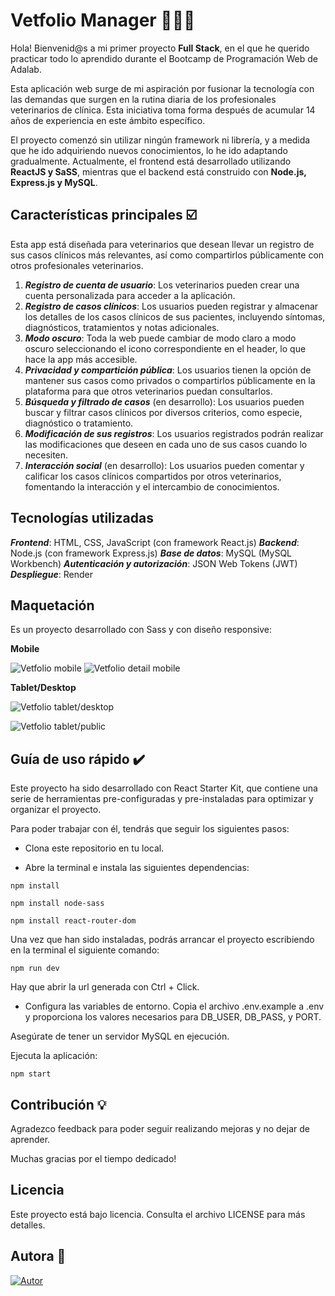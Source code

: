 # Vetfolio Manager 👩🏻‍⚕️

Hola! Bienvenid@s a mi primer proyecto **Full Stack**, en el que he querido practicar todo lo aprendido durante el Bootcamp de Programación Web de Adalab. 

Esta aplicación web surge de mi aspiración por fusionar la tecnología con las demandas que surgen en la rutina diaria de los profesionales veterinarios de clínica. Esta iniciativa toma forma después de acumular 14 años de experiencia en este ámbito específico.


El proyecto comenzó sin utilizar ningún framework ni librería, y a medida que he ido adquiriendo nuevos conocimientos, lo he ido adaptando gradualmente. Actualmente, el frontend está desarrollado utilizando **ReactJS y SaSS**, mientras que el backend está construido con **Node.js, Express.js y MySQL**.


 ## Características principales  ☑️

Esta app está diseñada para veterinarios que desean llevar un registro de sus casos clínicos más relevantes, así como compartirlos públicamente con otros profesionales veterinarios.

1.  ***Registro de cuenta de usuario***: Los veterinarios pueden crear una cuenta personalizada para acceder a la aplicación.
2. ***Registro de casos clínicos***: Los usuarios pueden registrar y almacenar los detalles de los casos clínicos de sus pacientes, incluyendo síntomas, diagnósticos, tratamientos y notas adicionales.
3. ***Modo oscuro***: Toda la web puede cambiar de modo claro a modo oscuro seleccionando el icono correspondiente en el header, lo que hace la app más accesible.
4. ***Privacidad y compartición pública***: Los usuarios tienen la opción de mantener sus casos como privados o compartirlos públicamente en la plataforma para que otros veterinarios puedan consultarlos.
5. ***Búsqueda y filtrado de casos***  (en desarrollo): Los usuarios pueden buscar y filtrar casos clínicos por diversos criterios, como especie, diagnóstico o tratamiento. 
6. ***Modificación de sus registros***: Los usuarios registrados podrán realizar las modificaciones que deseen en cada uno de sus casos cuando lo necesiten.
7. ***Interacción social*** (en desarrollo): Los usuarios pueden comentar y calificar los casos clínicos compartidos por otros veterinarios, fomentando la interacción y el intercambio de conocimientos.



 ## Tecnologías utilizadas
***Frontend***: HTML, CSS, JavaScript (con framework React.js)
***Backend***: Node.js (con framework Express.js)
***Base de datos***: MySQL (MySQL Workbench)
***Autenticación y autorización***: JSON Web Tokens (JWT)
***Despliegue***: Render

## Maquetación 

Es un proyecto desarrollado con Sass y con diseño responsive:

**Mobile**

![Vetfolio mobile](/web/src/images/mobile.png)
![Vetfolio detail mobile](/web/src/images/detail.png)

**Tablet/Desktop**

![Vetfolio tablet/desktop](/web/src/images/landing.png)

![Vetfolio tablet/public](/web/src/images/public.png)




## Guía de uso rápido ✔️

Este proyecto ha sido desarrollado con React Starter Kit, que contiene una serie de herramientas pre-configuradas y pre-instaladas para optimizar y organizar el proyecto.

Para poder trabajar con él, tendrás que seguir los siguientes pasos:

- Clona este repositorio en tu local.

- Abre la terminal e instala las siguientes dependencias:


```
npm install

npm install node-sass

npm install react-router-dom
```

Una vez que han sido instaladas, podrás arrancar el proyecto escribiendo en la terminal el siguiente comando:

```
npm run dev
```
Hay que abrir la url generada con Ctrl + Click.


- Configura las variables de entorno. Copia el archivo .env.example a .env y proporciona los valores necesarios para DB_USER, DB_PASS, y PORT.

Asegúrate de tener un servidor MySQL en ejecución.

Ejecuta la aplicación:


```
npm start
```


## Contribución 💡

Agradezco feedback para poder seguir realizando mejoras y no dejar de aprender.

Muchas gracias por el tiempo dedicado!

 ## Licencia
Este proyecto está bajo licencia. Consulta el archivo LICENSE para más detalles.

## Autora  👩

[![Autor](https://img.shields.io/badge/-%20Natalia%20López%20-%20?logo=github&labelColor=black&color=purple)](
https://github.com/natlopar)



